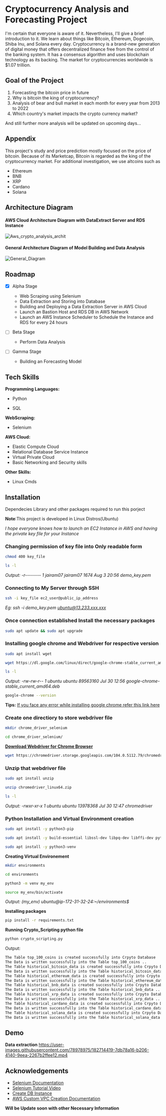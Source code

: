
# Cryptocurrency Analysis and Forecasting Project

I'm certain that everyone is aware of it. Nevertheless, I'll give a brief introduction to it.
We learn about things like Bitcoin, Ethereum, Dogecoin, Shiba Inu, and 
Solana every day. Cryptocurrency is a brand-new generation of digital money that
offers decentralized finance free from the control of the banking system. It has 
a consensus algorithm and uses blockchain technology as its backing. The market for cryptocurrencies worldwide is $1.07 trillion.


## Goal of the Project

1. Forecasting the bitcoin price in future
2. Why is bitcoin the king of cryptocurrency?
3. Analysis of bear and bull market in each month for every year from 2013 to 2022
4. Which country's market impacts the crypto currency market?

 And still further more analysis will be updated on upcoming days...
## Appendix

This project's study and price prediction mostly focused on the price of bitcoin. Because of its Marketcap, Bitcoin is regarded as the king of the cryptocurrency market.
For additional investigation, we use altcoins such as

- Ethereum
- BNB
- XRP
- Cardano
- Solana


## Architecture Diagram

#### AWS Cloud Architecture Diagram with DataExtract Server and RDS Instance

![Aws_crypto_analysis_archit](https://user-images.githubusercontent.com/78978975/182557890-a8d8ba6f-41f7-4591-8688-a224ffeffe8a.jpg)

#### General Architecture Diagram of Model Building and Data Analysis

![General_Diagram](https://user-images.githubusercontent.com/78978975/182557949-06c4b41e-46bf-49d9-be72-00163280cba2.jpg)

## Roadmap

* [x] Alpha Stage
    * Web Scraping using Selenium
    * Data Extraction and Storing into Database
    * Building and Deploying a Data Extraction Server in AWS Cloud
    * Launch an Bastion Host and RDS DB in AWS Network
    * Launch an AWS Instance Scheduler to Schedule the Instance and RDS for every 24 hours

* [ ] Beta Stage
    * Perform Data Analysis

* [ ] Gamma Stage
    * Building an Forecasting Model




## Tech Skills

**Programming Languages:**

* Python

* SQL

**WebScraping:** 

* Selenium

**AWS Cloud:** 

* Elastic Compute Cloud
* Relational Database Service Instance
* Virtual Private Cloud
* Basic Networking and Security skills

**Other Skills:** 

* Linux Cmds


## Installation

Dependecies Library and other packages required to run this porject 

**Note**:This project is developed in Linux Distros(Ubuntu)

*I hope everyone knows how to launch an EC2 Instance in AWS and having the private key file for your Instance*

### Changing permission of key file into Only readable form

```bash
chmod 400 key_file
```
```bash
ls -l
```
*Output: -r-------- 1 jairam07 jairam07     1674 Aug  3 20:56 demo_key.pem* 

### Connecting to My Server through SSH

```bash
ssh -i key_file ec2_user@public_ip_address
```
*Eg: ssh -i demo_key.pem ubuntu@13.233.xxx.xxx*

### Once connection established Install the necessary packages
```bash
sudo apt update && sudo apt upgrade
```

### Installing google chrome and Webdriver for respective version
```bash
sudo apt install wget
```
```bash
wget https://dl.google.com/linux/direct/google-chrome-stable_current_amd64.deb
```
```bash
ls -l
```
*Output: -rw-rw-r-- 1 ubuntu ubuntu 89563160 Jul 30 12:56 google-chrome-stable_current_amd64.deb*

```bash
google-chrome --version
```
**Tips:** [If you face any error while installing google chrome refer this link here](https://askubuntu.com/questions/220960/cannot-install-google-chrome-how-do-i-fix-it)

### Create one directiory to store webdriver file
```bash
mkdir chrome_driver_selenium
```
```bash
cd chrome_driver_selenium/
```
[**Download Webdriver for Chrome Browser**](https://chromedriver.chromium.org/downloads)


```bash
wget https://chromedriver.storage.googleapis.com/104.0.5112.79/chromedriver_linux64.zip
```
### Unzip that webdriver file
```bash
sudo apt install unzip
```
```bash
unzip chromedriver_linux64.zip
```
```bash
ls -l
```
*Output: -rwxr-xr-x 1 ubuntu ubuntu 13978368 Jul 30 12:47 chromedriver*

### Python Installation and Virtual Environment creation

```bash
sudo apt install -y python3-pip
```
```bash
sudo apt install -y build-essential libssl-dev libpq-dev libffi-dev python3-dev
```
```bash
sudo apt install -y python3-venv
```
**Creating Virtual Environement**
```bash
mkdir environments
```
```bash
cd environments
```
```bash
python3 -m venv my_env
```
```bash
source my_env/bin/activate
```
*Output: (my_env) ubuntu@ip-172-31-32-24:~/environments$*

**Installing packages**
```bash
pip install -r requirements.txt
```
**Running Crypto_Scripting python file**
```bash
python crypto_scripting.py
```
Output:
```bash
The Table top_100_coins is created successfully into Crpyto Database
The Data is written successfully into the Table top_100_coins ..
The Table historical_bitcoin_data is created successfully into Crpyto Database
The Data is written successfully into the Table historical_bitcoin_data ..
The Table historical_ethereum_data is created successfully into Crpyto Database
The Data is written successfully into the Table historical_ethereum_data ..
The Table historical_bnb_data is created successfully into Crpyto Database
The Data is written successfully into the Table historical_bnb_data ..
The Table historical_xrp_data is created successfully into Crpyto Database
The Data is written successfully into the Table historical_xrp_data ..
The Table historical_cardano_data is created successfully into Crpyto Database
The Data is written successfully into the Table historical_cardano_data ..
The Table historical_solana_data is created successfully into Crpyto Database
The Data is written successfully into the Table historical_solana_data ..
```



    
## Demo

**Data extraction**
https://user-images.githubusercontent.com/78978975/182714419-7db78a16-b206-4140-9eea-2267b2ffee12.mp4


## Acknowledgements

 - [Selenium Documentation](https://selenium-python.readthedocs.io/)
 - [Selenium Tutorial Video](https://youtu.be/o3tYiyE_OXE)
 - [Create DB Instance](https://docs.aws.amazon.com/AmazonRDS/latest/UserGuide/CHAP_Tutorials.WebServerDB.CreateDBInstance.html)
 - [AWS Custom VPC Creation Documentation](https://docs.aws.amazon.com/AmazonRDS/latest/UserGuide/CHAP_Tutorials.WebServerDB.CreateVPC.html#CHAP_Tutorials.WebServerDB.CreateVPC.VPCAndSubnets)

**Will be Update soon with other Necessary Information**
